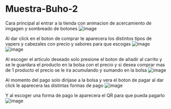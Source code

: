 # Muestra-Buho-2

Cara principal al entrar a la tienda con animacion de acercamiento de imgagen y sombreado de botones
![image](https://github.com/Alonso-Ruiz/Muestra-Buho-2/assets/125393214/e76bf2f0-4127-4d93-a7c6-c12daa33ea7d)

Al dar click en el boton de comprar te aparecera los distintos tipos de vapers y cabezales con precio y sabores para que escogas 
![image](https://github.com/Alonso-Ruiz/Muestra-Buho-2/assets/125393214/849373e5-09d9-4d4d-8e82-b01e917d8a63)
![image](https://github.com/Alonso-Ruiz/Muestra-Buho-2/assets/125393214/ff2cffeb-b38c-4f8c-aa3c-37faeb8cbe9f)

Al escoger el articulo deseado solo presione el boton de añadir al carrito y se le guardara el producto en la bolsa con el precio y si desea comprar mas de 1 producto el precio se le ira acumulando y sumando en la bolsa 
![image](https://github.com/Alonso-Ruiz/Muestra-Buho-2/assets/125393214/12bfd970-1431-473c-a05a-3dcdcb6045c9)


Al momento del pago solo dirijase a la bolsa y vera el boton de pagar al dar click le aparecera las distintas formas de pago 
![image](https://github.com/Alonso-Ruiz/Muestra-Buho-2/assets/125393214/48479867-0b10-43b0-b663-2a122b1d860b)

Y al escoger una forma de pago le aparecera el QR para que pueda pagarlo 
![image](https://github.com/Alonso-Ruiz/Muestra-Buho-2/assets/125393214/d5d306b6-7bb1-46e9-a84d-fde9f2fb9aff)

